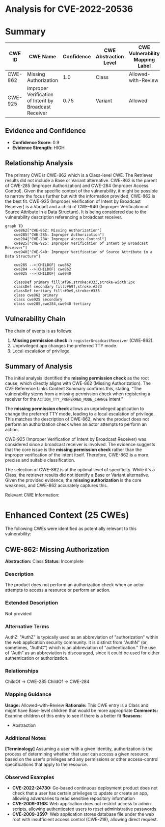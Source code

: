 # Analysis for CVE-2022-20536

# Summary
| CWE ID | CWE Name | Confidence | CWE Abstraction Level | CWE Vulnerability Mapping Label | CWE-Vulnerability Mapping Notes |
|---|---|---|---|---|---|
| CWE-862 | Missing Authorization | 1.0 | Class | Allowed-with-Review | Primary CWE |
| CWE-925 | Improper Verification of Intent by Broadcast Receiver | 0.75 | Variant | Allowed | Secondary Candidate |

## Evidence and Confidence

*   **Confidence Score:** 0.9
*   **Evidence Strength:** HIGH

## Relationship Analysis
The primary CWE is CWE-862 which is a Class-level CWE. The Retriever results did not include a Base or Variant alternative. CWE-862 is the parent of CWE-285 (Improper Authorization) and CWE-284 (Improper Access Control). Given the specific context of the vulnerability, it might be possible to narrow the focus further but with the information provided, CWE-862 is the best fit. CWE-925 (Improper Verification of Intent by Broadcast Receiver) is a Variant and a child of CWE-940 (Improper Verification of Source Attribute in a Data Structure). It is being considered due to the vulnerability description referencing a broadcast receiver.

```mermaid
graph TD
    cwe862["CWE-862: Missing Authorization"]
    cwe285["CWE-285: Improper Authorization"]
    cwe284["CWE-284: Improper Access Control"]
    cwe925["CWE-925: Improper Verification of Intent by Broadcast Receiver"]
    cwe940["CWE-940: Improper Verification of Source Attribute in a Data Structure"]

    cwe285 -->|CHILDOF| cwe862
    cwe284 -->|CHILDOF| cwe862
    cwe925 -->|CHILDOF| cwe940
    
    classDef primary fill:#f96,stroke:#333,stroke-width:2px
    classDef secondary fill:#69f,stroke:#333
    classDef tertiary fill:#9e9,stroke:#333
    class cwe862 primary
    class cwe925 secondary
    class cwe285,cwe284,cwe940 tertiary
```

## Vulnerability Chain
The chain of events is as follows:
1.  **Missing permission check** in `registerBroadcastReceiver` (CWE-862).
2.  Unprivileged app changes the preferred TTY mode.
3.  Local escalation of privilege.

## Summary of Analysis
The initial analysis identified the **missing permission check** as the root cause, which directly aligns with CWE-862 (Missing Authorization). The CVE Reference Links Content Summary confirms this, stating, "The vulnerability stems from a missing permission check when registering a receiver for the `ACTION_TTY_PREFERRED_MODE_CHANGE` intent."

The **missing permission check** allows an unprivileged application to change the preferred TTY mode, leading to a local escalation of privilege. This matches the description of CWE-862, where the product does not perform an authorization check when an actor attempts to perform an action.

CWE-925 (Improper Verification of Intent by Broadcast Receiver) was considered since a broadcast receiver is involved. The evidence suggests that the core issue is the **missing permission check** rather than the improper verification of the intent itself. Therefore, CWE-862 is a more precise and suitable classification.

The selection of CWE-862 is at the optimal level of specificity. While it's a Class, the retriever results did not identify a Base or Variant alternative. Given the provided evidence, the **missing authorization** is the core weakness, and CWE-862 accurately captures this.

Relevant CWE Information:

# Enhanced Context (25 CWEs)
The following CWEs were identified as potentially relevant to this vulnerability:

## CWE-862: Missing Authorization
**Abstraction:** Class
**Status:** Incomplete

### Description
The product does not perform an authorization check when an actor attempts to access a resource or perform an action.

### Extended Description
Not provided

### Alternative Terms
AuthZ: "AuthZ" is typically used as an abbreviation of "authorization" within the web application security community. It is distinct from "AuthN" (or, sometimes, "AuthC") which is an abbreviation of "authentication." The use of "Auth" as an abbreviation is discouraged, since it could be used for either authentication or authorization.

### Relationships
ChildOf -> CWE-285
ChildOf -> CWE-284

### Mapping Guidance
**Usage:** Allowed-with-Review
**Rationale:** This CWE entry is a Class and might have Base-level children that would be more appropriate
**Comments:** Examine children of this entry to see if there is a better fit
**Reasons:**
- Abstraction

### Additional Notes
**[Terminology]** Assuming a user with a given identity, authorization is the process of determining whether that user can access a given resource, based on the user's privileges and any permissions or other access-control specifications that apply to the resource.

### Observed Examples
- **CVE-2022-24730:** Go-based continuous deployment product does not check that a user has certain privileges to update or create an app, allowing adversaries to read sensitive repository information
- **CVE-2009-3168:** Web application does not restrict access to admin scripts, allowing authenticated users to reset administrative passwords.
- **CVE-2009-3597:** Web application stores database file under the web root with insufficient access control (CWE-219), allowing direct request.